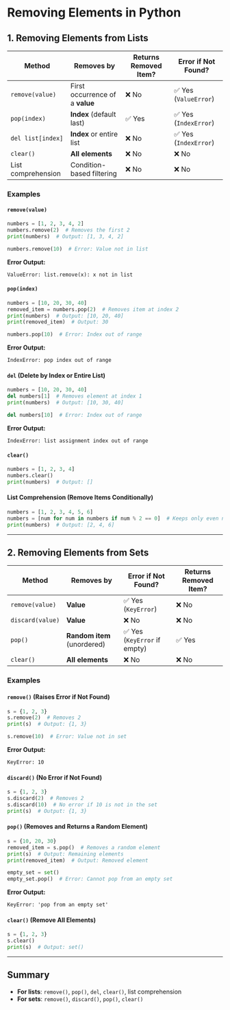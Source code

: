 # Removing Elements in Python

## 1. Removing Elements from Lists

| Method | Removes by | Returns Removed Item? | Error if Not Found? |
|--------|-----------|----------------------|---------------------|
| `remove(value)` | First occurrence of a **value** | ❌ No | ✅ Yes (`ValueError`) |
| `pop(index)` | **Index** (default last) | ✅ Yes | ✅ Yes (`IndexError`) |
| `del list[index]` | **Index** or entire list | ❌ No | ✅ Yes (`IndexError`) |
| `clear()` | **All elements** | ❌ No | ❌ No |
| List comprehension | Condition-based filtering | ❌ No | ❌ No |

### Examples
#### `remove(value)`
```python
numbers = [1, 2, 3, 4, 2]
numbers.remove(2)  # Removes the first 2
print(numbers)  # Output: [1, 3, 4, 2]

numbers.remove(10)  # Error: Value not in list
```
**Error Output:**
```
ValueError: list.remove(x): x not in list
```

#### `pop(index)`
```python
numbers = [10, 20, 30, 40]
removed_item = numbers.pop(2)  # Removes item at index 2
print(numbers)  # Output: [10, 20, 40]
print(removed_item)  # Output: 30

numbers.pop(10)  # Error: Index out of range
```
**Error Output:**
```
IndexError: pop index out of range
```

#### `del` (Delete by Index or Entire List)
```python
numbers = [10, 20, 30, 40]
del numbers[1]  # Removes element at index 1
print(numbers)  # Output: [10, 30, 40]

del numbers[10]  # Error: Index out of range
```
**Error Output:**
```
IndexError: list assignment index out of range
```

#### `clear()`
```python
numbers = [1, 2, 3, 4]
numbers.clear()
print(numbers)  # Output: []
```

#### List Comprehension (Remove Items Conditionally)
```python
numbers = [1, 2, 3, 4, 5, 6]
numbers = [num for num in numbers if num % 2 == 0]  # Keeps only even numbers
print(numbers)  # Output: [2, 4, 6]
```

---

## 2. Removing Elements from Sets

| Method | Removes by | Error if Not Found? | Returns Removed Item? |
|--------|-----------|---------------------|-----------------------|
| `remove(value)` | **Value** | ✅ Yes (`KeyError`) | ❌ No |
| `discard(value)` | **Value** | ❌ No | ❌ No |
| `pop()` | **Random item** (unordered) | ✅ Yes (`KeyError` if empty) | ✅ Yes |
| `clear()` | **All elements** | ❌ No | ❌ No |

### Examples
#### `remove()` (Raises Error if Not Found)
```python
s = {1, 2, 3}
s.remove(2)  # Removes 2
print(s)  # Output: {1, 3}

s.remove(10)  # Error: Value not in set
```
**Error Output:**
```
KeyError: 10
```

#### `discard()` (No Error if Not Found)
```python
s = {1, 2, 3}
s.discard(2)  # Removes 2
s.discard(10)  # No error if 10 is not in the set
print(s)  # Output: {1, 3}
```

#### `pop()` (Removes and Returns a Random Element)
```python
s = {10, 20, 30}
removed_item = s.pop()  # Removes a random element
print(s)  # Output: Remaining elements
print(removed_item)  # Output: Removed element

empty_set = set()
empty_set.pop()  # Error: Cannot pop from an empty set
```
**Error Output:**
```
KeyError: 'pop from an empty set'
```

#### `clear()` (Remove All Elements)
```python
s = {1, 2, 3}
s.clear()
print(s)  # Output: set()
```

---

## Summary
- **For lists**: `remove()`, `pop()`, `del`, `clear()`, list comprehension
- **For sets**: `remove()`, `discard()`, `pop()`, `clear()`

